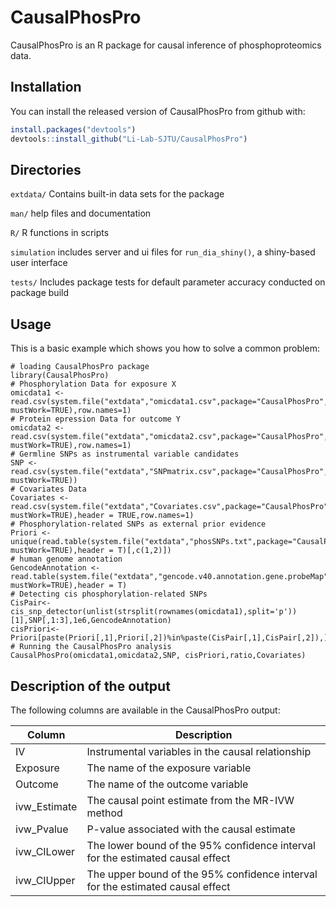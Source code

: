 
# CausalPhosPro

<!-- badges: start -->
<!-- badges: end -->

CausalPhosPro is an R package for causal inference of phosphoproteomics data.

## Installation

You can install the released version of CausalPhosPro from github with:

``` r
install.packages("devtools")
devtools::install_github("Li-Lab-SJTU/CausalPhosPro")
```

## Directories

`extdata/` Contains built-in data sets for the package

`man/`  help files and documentation

`R/`    R functions in scripts

`simulation` includes server and ui files for `run_dia_shiny()`, a shiny-based user interface

`tests/` Includes package tests for default parameter accuracy conducted on package build

## Usage

This is a basic example which shows you how to solve a common problem:

```{r example}
# loading CausalPhosPro package
library(CausalPhosPro)
# Phosphorylation Data for exposure X
omicdata1 <- read.csv(system.file("extdata","omicdata1.csv",package="CausalPhosPro", mustWork=TRUE),row.names=1)
# Protein epression Data for outcome Y
omicdata2 <- read.csv(system.file("extdata","omicdata2.csv",package="CausalPhosPro", mustWork=TRUE),row.names=1)
# Germline SNPs as instrumental variable candidates
SNP <- read.csv(system.file("extdata","SNPmatrix.csv",package="CausalPhosPro", mustWork=TRUE))
# Covariates Data
Covariates <- read.csv(system.file("extdata","Covariates.csv",package="CausalPhosPro", mustWork=TRUE),header = TRUE,row.names=1)
# Phosphorylation-related SNPs as external prior evidence
Priori <- unique(read.table(system.file("extdata","phosSNPs.txt",package="CausalPhosPro", mustWork=TRUE),header = T)[,c(1,2)])
# human genome annotation
GencodeAnnotation <- read.table(system.file("extdata","gencode.v40.annotation.gene.probeMap",package="CausalPhosPro", mustWork=TRUE),header = T)
# Detecting cis phosphorylation-related SNPs  
CisPair<-cis_snp_detector(unlist(strsplit(rownames(omicdata1),split='p'))[1],SNP[,1:3],1e6,GencodeAnnotation)
cisPriori<-Priori[paste(Priori[,1],Priori[,2])%in%paste(CisPair[,1],CisPair[,2]),]
# Running the CausalPhosPro analysis
CausalPhosPro(omicdata1,omicdata2,SNP, cisPriori,ratio,Covariates)
```

## Description of the output

The following columns are available in the CausalPhosPro output:

| Column | Description |
| ------------- | ------------- |
| IV | Instrumental variables in the causal relationship |
| Exposure | The name of the exposure variable |
| Outcome | The name of the outcome variable |
| ivw_Estimate | The causal point estimate from the MR-IVW method |
| ivw_Pvalue | P-value associated with the causal estimate |
| ivw_CILower | The lower bound of the 95% confidence interval for the estimated causal effect |
| ivw_CIUpper | The upper bound of the 95% confidence interval for the estimated causal effect |


